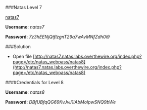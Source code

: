 ###Natas Level 7 

[natas7](http://natas7.natas.labs.overthewire.org)

**Username**: *natas7*

**Password**: *7z3hEENjQtflzgnT29q7wAvMNfZdh0i9*


###Solution

- Open file
  [http://natas7.natas.labs.overthewire.org/index.php?page=/etc/natas_webpass/natas8](http://natas7.natas.labs.overthewire.org/index.php?page=/etc/natas_webpass/natas8)

####Credentials for Level 8 

**Username**: *natas8*

**Password**: *DBfUBfqQG69KvJvJ1iAbMoIpwSNQ9bWe*

